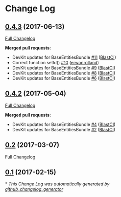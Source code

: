 # Change Log

## [0.4.3](https://github.com/blast-project/BaseEntitiesBundle/tree/0.4.3) (2017-06-13)
[Full Changelog](https://github.com/blast-project/BaseEntitiesBundle/compare/0.4.2...0.4.3)

**Merged pull requests:**

- DevKit updates for BaseEntitiesBundle [\#11](https://github.com/blast-project/BaseEntitiesBundle/pull/11) ([BlastCI](https://github.com/BlastCI))
- Correct function setId\(\) [\#10](https://github.com/blast-project/BaseEntitiesBundle/pull/10) ([erwanrolland](https://github.com/erwanrolland))
- DevKit updates for BaseEntitiesBundle [\#9](https://github.com/blast-project/BaseEntitiesBundle/pull/9) ([BlastCI](https://github.com/BlastCI))
- DevKit updates for BaseEntitiesBundle [\#8](https://github.com/blast-project/BaseEntitiesBundle/pull/8) ([BlastCI](https://github.com/BlastCI))
- DevKit updates for BaseEntitiesBundle [\#6](https://github.com/blast-project/BaseEntitiesBundle/pull/6) ([BlastCI](https://github.com/BlastCI))

## [0.4.2](https://github.com/blast-project/BaseEntitiesBundle/tree/0.4.2) (2017-05-04)
[Full Changelog](https://github.com/blast-project/BaseEntitiesBundle/compare/0.2...0.4.2)

**Merged pull requests:**

- DevKit updates for BaseEntitiesBundle [\#4](https://github.com/blast-project/BaseEntitiesBundle/pull/4) ([BlastCI](https://github.com/BlastCI))
- DevKit updates for BaseEntitiesBundle [\#2](https://github.com/blast-project/BaseEntitiesBundle/pull/2) ([BlastCI](https://github.com/BlastCI))

## [0.2](https://github.com/blast-project/BaseEntitiesBundle/tree/0.2) (2017-03-07)
[Full Changelog](https://github.com/blast-project/BaseEntitiesBundle/compare/0.1...0.2)

## [0.1](https://github.com/blast-project/BaseEntitiesBundle/tree/0.1) (2017-02-15)


\* *This Change Log was automatically generated by [github_changelog_generator](https://github.com/skywinder/Github-Changelog-Generator)*